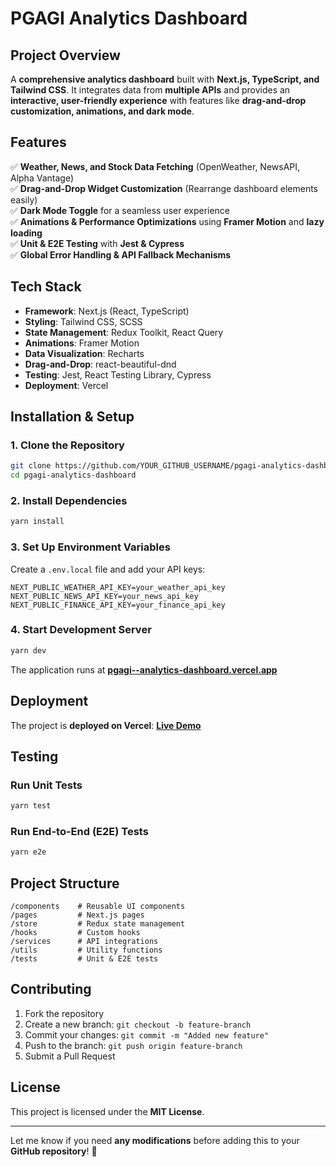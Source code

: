 # **PGAGI Analytics Dashboard**  

## **Project Overview**  
A **comprehensive analytics dashboard** built with **Next.js, TypeScript, and Tailwind CSS**. It integrates data from **multiple APIs** and provides an **interactive, user-friendly experience** with features like **drag-and-drop customization, animations, and dark mode**.  

## **Features**  
✅ **Weather, News, and Stock Data Fetching** (OpenWeather, NewsAPI, Alpha Vantage)  
✅ **Drag-and-Drop Widget Customization** (Rearrange dashboard elements easily)  
✅ **Dark Mode Toggle** for a seamless user experience  
✅ **Animations & Performance Optimizations** using **Framer Motion** and **lazy loading**  
✅ **Unit & E2E Testing** with **Jest & Cypress**  
✅ **Global Error Handling & API Fallback Mechanisms**  

## **Tech Stack**  
- **Framework**: Next.js (React, TypeScript)  
- **Styling**: Tailwind CSS, SCSS  
- **State Management**: Redux Toolkit, React Query  
- **Animations**: Framer Motion  
- **Data Visualization**: Recharts  
- **Drag-and-Drop**: react-beautiful-dnd  
- **Testing**: Jest, React Testing Library, Cypress  
- **Deployment**: Vercel  

## **Installation & Setup**  
### **1. Clone the Repository**  
```bash
git clone https://github.com/YOUR_GITHUB_USERNAME/pgagi-analytics-dashboard.git
cd pgagi-analytics-dashboard
```

### **2. Install Dependencies**  
```bash
yarn install
```

### **3. Set Up Environment Variables**  
Create a `.env.local` file and add your API keys:  
```env
NEXT_PUBLIC_WEATHER_API_KEY=your_weather_api_key
NEXT_PUBLIC_NEWS_API_KEY=your_news_api_key
NEXT_PUBLIC_FINANCE_API_KEY=your_finance_api_key
```

### **4. Start Development Server**  
```bash
yarn dev
```
The application runs at **[pgagi--analytics-dashboard.vercel.app](https://pgagi--analytics-dashboard.vercel.app/)**  

## **Deployment**  
The project is **deployed on Vercel**: **[Live Demo](https://your-vercel-link.vercel.app/)**  

## **Testing**  
### **Run Unit Tests**  
```bash
yarn test
```

### **Run End-to-End (E2E) Tests**  
```bash
yarn e2e
```

## **Project Structure**  
```
/components    # Reusable UI components
/pages         # Next.js pages
/store         # Redux state management
/hooks         # Custom hooks
/services      # API integrations
/utils         # Utility functions
/tests         # Unit & E2E tests
```

## **Contributing**  
1. Fork the repository  
2. Create a new branch: `git checkout -b feature-branch`  
3. Commit your changes: `git commit -m "Added new feature"`  
4. Push to the branch: `git push origin feature-branch`  
5. Submit a Pull Request  

## **License**  
This project is licensed under the **MIT License**.  

---

Let me know if you need **any modifications** before adding this to your **GitHub repository**! 🚀
